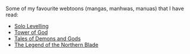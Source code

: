 Some of my favourite webtoons (mangas, manhwas, manuas) that I have read:

- [Solo Levelling](https://myanimelist.net/manga/121496/Solo_Leveling)
- [Tower of God](https://myanimelist.net/manga/122663/Tower_of_God)
- [Tales of Demons and Gods](https://manhua.fandom.com/wiki/Tales_of_Demons_and_Gods)
- [The Legend of the Northern Blade](https://myanimelist.net/manga/134744/The_Legend_of_the_Northern_Blade)
